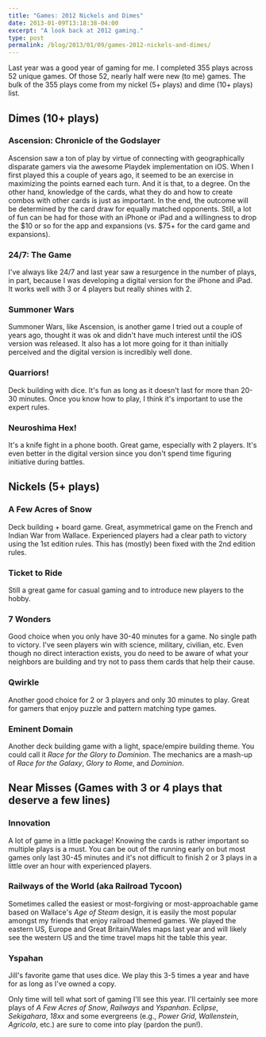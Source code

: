 ```yaml
---
title: "Games: 2012 Nickels and Dimes"
date: 2013-01-09T13:18:38-04:00
excerpt: "A look back at 2012 gaming."
type: post
permalink: /blog/2013/01/09/games-2012-nickels-and-dimes/
---
```

Last year was a good year of gaming for me. I completed 355 plays across 52 unique games. Of those 52, nearly half were new (to me) games. The bulk of the 355 plays come from my nickel (5+ plays) and dime (10+ plays) list.

## Dimes (10+ plays)

### Ascension: Chronicle of the Godslayer

Ascension saw a ton of play by virtue of connecting with geographically disparate gamers via the awesome Playdek implementation on iOS. When I first played this a couple of years ago, it seemed to be an exercise in maximizing the points earned each turn. And it is that, to a degree. On the other hand, knowledge of the cards, what they do and how to create combos with other cards is just as important. In the end, the outcome will be determined by the card draw for equally matched opponents. Still, a lot of fun can be had for those with an iPhone or iPad and a willingness to drop the $10 or so for the app and expansions (vs. $75+ for the card game and expansions).

### 24/7: The Game

I've always like 24/7 and last year saw a resurgence in the number of plays, in part, because I was developing a digital version for the iPhone and iPad. It works well with 3 or 4 players but really shines with 2.

### Summoner Wars

Summoner Wars, like Ascension, is another game I tried out a couple of years ago, thought it was ok and didn't have much interest until the iOS version was released. It also has a lot more going for it than initially perceived and the digital version is incredibly well done.

### Quarriors!

Deck building with dice. It's fun as long as it doesn't last for more than 20-30 minutes. Once you know how to play, I think it's important to use the expert rules.

### Neuroshima Hex!

It's a knife fight in a phone booth. Great game, especially with 2 players. It's even better in the digital version since you don't spend time figuring initiative during battles.

## Nickels (5+ plays)

### A Few Acres of Snow

Deck building + board game. Great, asymmetrical game on the French and Indian War from Wallace. Experienced players had a clear path to victory using the 1st edition rules. This has (mostly) been fixed with the 2nd edition rules.

### Ticket to Ride

Still a great game for casual gaming and to introduce new players to the hobby.

### 7 Wonders

Good choice when you only have 30-40 minutes for a game. No single path to victory. I've seen players win with science, military, civilian, etc. Even though no direct interaction exists, you do need to be aware of what your neighbors are building and try not to pass them cards that help their cause.

### Qwirkle

Another good choice for 2 or 3 players and only 30 minutes to play. Great for gamers that enjoy puzzle and pattern matching type games.

### Eminent Domain

Another deck building game with a light, space/empire building theme. You could call it _Race for the Glory to Dominion_. The mechanics are a mash-up of _Race for the Galaxy_, _Glory to Rome_, and _Dominion_.

## Near Misses (Games with 3 or 4 plays that deserve a few lines)

### Innovation

A lot of game in a little package! Knowing the cards is rather important so multiple plays is a must. You can be out of the running early on but most games only last 30-45 minutes and it's not difficult to finish 2 or 3 plays in a little over an hour with experienced players.

### Railways of the World (aka Railroad Tycoon)

Sometimes called the easiest or most-forgiving or most-approachable game based on Wallace's _Age of Steam_ design, it is easily the most popular amongst my friends that enjoy railroad themed games. We played the eastern US, Europe and Great Britain/Wales maps last year and will likely see the western US and the time travel maps hit the table this year.

### Yspahan

Jill's favorite game that uses dice. We play this 3-5 times a year and have for as long as I've owned a copy.

Only time will tell what sort of gaming I'll see this year. I'll certainly see more plays of _A Few Acres of Snow_, _Railways_ and _Yspanhan_. _Eclipse_, _Sekigahara_, _18xx_ and some evergreens (e.g., _Power Grid_, _Wallenstein_, _Agricola_, etc.) are sure to come into play (pardon the pun!).
